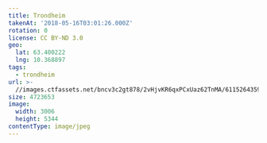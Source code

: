 ```yaml
---
title: Trondheim
takenAt: '2018-05-16T03:01:26.000Z'
rotation: 0
license: CC BY-ND 3.0
geo:
  lat: 63.400222
  lng: 10.368897
tags:
  - trondheim
url: >-
  //images.ctfassets.net/bncv3c2gt878/2vHjvKR6qxPCxUaz62TnMA/611526435981cbfe4a0b3fd846775306/trondheim_42176020471_o
size: 4723653
image:
  width: 3006
  height: 5344
contentType: image/jpeg
---
```



